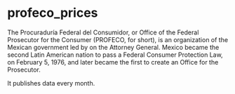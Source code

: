 # profeco_prices

The Procuraduría Federal del Consumidor, or Office of the Federal Prosecutor for the Consumer (PROFECO, for short), is an organization of the Mexican government led by on the Attorney General. Mexico became the second Latin American nation to pass a Federal Consumer Protection Law, on February 5, 1976, and later became the first to create an Office for the Prosecutor.

It publishes data every month. 
